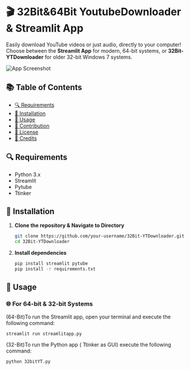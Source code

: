 # 🎬 32Bit&64Bit YoutubeDownloader & Streamlit App

Easily download YouTube videos or just audio, directly to your computer! Choose between the **Streamlit App** for modern, 64-bit systems, or **32Bit-YTDownloader** for older 32-bit Windows 7 systems.

![App Screenshot](./screenshot.png)

## 📚 Table of Contents

- [🔍 Requirements](#requirements)
- [🚀 Installation](#installation)
- [👟 Usage](#usage)
- [🤝 Contribution](#contribution)
- [📄 License](#license)
- [🙌 Credits](#credits)

<a name="requirements"></a>
## 🔍 Requirements

- Python 3.x
- Streamlit
- Pytube
- Ttinker 

<a name="installation"></a>
## 🚀 Installation

1. **Clone the repository & Navigate to Directory**

    ```bash
    git clone https://github.com/your-username/32Bit-YTDownloader.git
    cd 32Bit-YTDownloader
    ```

2. **Install dependencies**

    ```bash
    pip install streamlit pytube
    pip install -r requirements.txt
    ```

<a name="usage"></a>
## 👟 Usage

### 🌐 For 64-bit & 32-bit Systems

(64-Bit)To run the Streamlit app, open your terminal and execute the following command:

```bash
streamlit run streamlitapp.py
```
(32-Bit)To run the Python app ( Ttinker as GUI) execute the following command:
```bash
python 32bitYT.py
